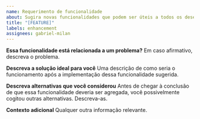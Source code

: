 ```yaml
---
name: Requerimento de funcionalidade
about: Sugira novas funcionalidades que podem ser úteis a todos os desenvolvedores.
title: "[FEATURE]"
labels: enhancement
assignees: gabriel-milan
---
```


**Essa funcionalidade está relacionada a um problema?**
Em caso afirmativo, descreva o problema.

**Descreva a solução ideal para você**
Uma descrição de como seria o funcionamento após a implementação dessa funcionalidade sugerida.

**Descreva alternativas que você considerou**
Antes de chegar à conclusão de que essa funcionalidade deveria ser agregada, você possivelmente cogitou outras alternativas. Descreva-as.

**Contexto adicional**
Qualquer outra informação relevante.
